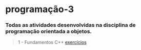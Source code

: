 # programação-3 

### Todas as atividades desenvolvidas na disciplina de programação orientada a objetos.

> 1 - Fundamentos C++ [exercícios](./1-Fundamentos-C++/README.md)